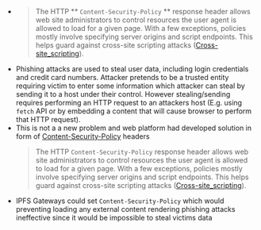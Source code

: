 - > The HTTP ** `Content-Security-Policy` ** response header allows
    web site administrators to control resources the user agent is allowed to load for a
    given page. With a few exceptions, policies mostly involve specifying server origins and
    script endpoints. This helps guard against cross-site scripting attacks
    ([Cross-site_scripting](https://developer.mozilla.org/en-US/docs/Glossary/Cross-site_scripting)).
- Phishing attacks are used to steal user data, including login credentials and credit card numbers. Attacker pretends to be a trusted entity requiring victim to enter some information which attacker can steal by sending it to a host under their control. However stealing/sending requires performing an HTTP request to an attackers host (E.g. using `fetch` API or by embedding a content that will cause browser to perform that HTTP request).
- This is not a a new problem and web platform had developed solution in form of [Content-Security-Policy](https://developer.mozilla.org/en-US/docs/Web/HTTP/Headers/Content-Security-Policy) headers
  > The HTTP `Content-Security-Policy` response header allows
    web site administrators to control resources the user agent is allowed to load for a
    given page. With a few exceptions, policies mostly involve specifying server origins and
    script endpoints. This helps guard against cross-site scripting attacks
    ([Cross-site_scripting](https://developer.mozilla.org/en-US/docs/Glossary/Cross-site_scripting)).
- IPFS Gateways could set `Content-Security-Policy` which would preventing loading any external content rendering phishing attacks ineffective since it would be impossible to steal victims data
